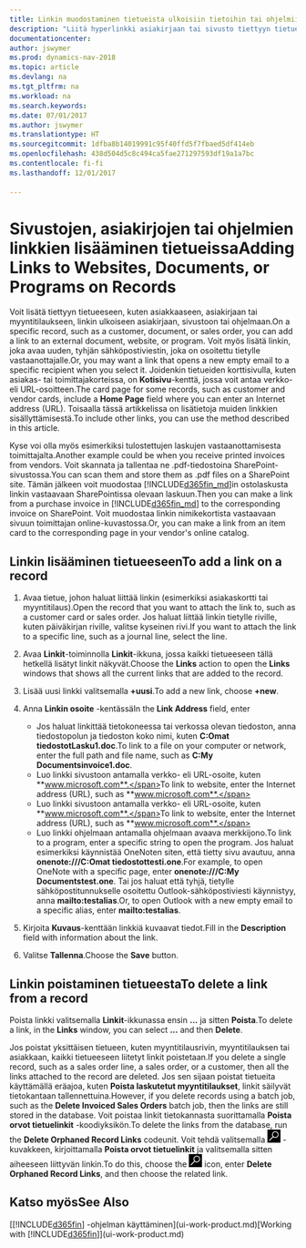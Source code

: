 ```yaml
---
title: Linkin muodostaminen tietueista ulkoisiin tietoihin tai ohjelmiin
description: "Liitä hyperlinkki asiakirjaan tai sivusto tiettyyn tietueeseen, kuten asiakkaaseen tai asiakirjaan."
documentationcenter: 
author: jswymer
ms.prod: dynamics-nav-2018
ms.topic: article
ms.devlang: na
ms.tgt_pltfrm: na
ms.workload: na
ms.search.keywords: 
ms.date: 07/01/2017
ms.author: jswymer
ms.translationtype: HT
ms.sourcegitcommit: 1dfba8b14019991c95f40ffd5f7fbaed5df414eb
ms.openlocfilehash: 438d504d5c8c494ca5fae271297593df19a1a7bc
ms.contentlocale: fi-fi
ms.lasthandoff: 12/01/2017

---
```

# <a name="adding-links-to-websites-documents-or-programs-on-records"></a><span data-ttu-id="b6224-103">Sivustojen, asiakirjojen tai ohjelmien linkkien lisääminen tietueissa</span><span class="sxs-lookup"><span data-stu-id="b6224-103">Adding Links to Websites, Documents, or Programs on Records</span></span>
<span data-ttu-id="b6224-104">Voit lisätä tiettyyn tietueeseen, kuten asiakkaaseen, asiakirjaan tai myyntitilaukseen, linkin ulkoiseen asiakirjaan, sivustoon tai ohjelmaan.</span><span class="sxs-lookup"><span data-stu-id="b6224-104">On a specific record, such as a customer, document, or sales order, you can add a link to an external document, website, or program.</span></span> <span data-ttu-id="b6224-105">Voit myös lisätä linkin, joka avaa uuden, tyhjän sähköpostiviestin, joka on osoitettu tietylle vastaanottajalle.</span><span class="sxs-lookup"><span data-stu-id="b6224-105">Or, you may want a link that opens a new empty email to a specific recipient when you select it.</span></span> <span data-ttu-id="b6224-106">Joidenkin tietueiden korttisivulla, kuten asiakas- tai toimittajakorteissa, on **Kotisivu**-kenttä, jossa voit antaa verkko- eli URL-osoitteen.</span><span class="sxs-lookup"><span data-stu-id="b6224-106">The card page for some records, such as customer and vendor cards, include a **Home Page** field where you can enter an Internet address (URL).</span></span> <span data-ttu-id="b6224-107">Toisaalla tässä artikkelissa on lisätietoja muiden linkkien sisällyttämisestä.</span><span class="sxs-lookup"><span data-stu-id="b6224-107">To include other links, you can use the method described in this article.</span></span>

<span data-ttu-id="b6224-108">Kyse voi olla myös esimerkiksi tulostettujen laskujen vastaanottamisesta toimittajalta.</span><span class="sxs-lookup"><span data-stu-id="b6224-108">Another example could be when you receive printed invoices from vendors.</span></span> <span data-ttu-id="b6224-109">Voit skannata ja tallentaa ne .pdf-tiedostoina SharePoint-sivustossa.</span><span class="sxs-lookup"><span data-stu-id="b6224-109">You can scan them and store them as .pdf files on a SharePoint site.</span></span> <span data-ttu-id="b6224-110">Tämän jälkeen voit muodostaa [!INCLUDE[d365fin_md](includes/d365fin_md.md)]in ostolaskusta linkin vastaavaan SharePointissa olevaan laskuun.</span><span class="sxs-lookup"><span data-stu-id="b6224-110">Then you can make a link from a purchase invoice in [!INCLUDE[d365fin_md](includes/d365fin_md.md)] to the corresponding invoice on  SharePoint.</span></span> <span data-ttu-id="b6224-111">Voit muodostaa linkin nimikekortista vastaavaan sivuun toimittajan online-kuvastossa.</span><span class="sxs-lookup"><span data-stu-id="b6224-111">Or, you can make a link from an item card to the corresponding page in your vendor's online catalog.</span></span>
  
## <a name="to-add-a-link-on-a-record"></a><span data-ttu-id="b6224-112">Linkin lisääminen tietueeseen</span><span class="sxs-lookup"><span data-stu-id="b6224-112">To add a link on a record</span></span>   
  
1.  <span data-ttu-id="b6224-113">Avaa tietue, johon haluat liittää linkin (esimerkiksi asiakaskortti tai myyntitilaus).</span><span class="sxs-lookup"><span data-stu-id="b6224-113">Open the record that you want to attach the link to, such as a customer card or sales order.</span></span> <span data-ttu-id="b6224-114">Jos haluat liittää linkin tietylle riville, kuten päiväkirjan riville, valitse kyseinen rivi.</span><span class="sxs-lookup"><span data-stu-id="b6224-114">If you want to attach the link to a specific line, such as a journal line, select the line.</span></span>  
  
2.  <span data-ttu-id="b6224-115">Avaa **Linkit**-toiminnolla **Linkit**-ikkuna, jossa kaikki tietueeseen tällä hetkellä lisätyt linkit näkyvät.</span><span class="sxs-lookup"><span data-stu-id="b6224-115">Choose the **Links** action to open the **Links** windows that shows all the current links that are added to the record.</span></span>

3. <span data-ttu-id="b6224-116">Lisää uusi linkki valitsemalla **+uusi**.</span><span class="sxs-lookup"><span data-stu-id="b6224-116">To add a new link, choose **+new**.</span></span> 
  
4.  <span data-ttu-id="b6224-117">Anna **Linkin osoite** -kentässä</span><span class="sxs-lookup"><span data-stu-id="b6224-117">In the **Link Address** field, enter</span></span>

    -   <span data-ttu-id="b6224-118">Jos haluat linkittää tietokoneessa tai verkossa olevan tiedoston, anna tiedostopolun ja tiedoston koko nimi, kuten **C:Omat tiedostotLasku1.doc**.</span><span class="sxs-lookup"><span data-stu-id="b6224-118">To link to a file on your computer or network, enter the full path and file name, such as  **C:My Documentsinvoice1.doc**.</span></span>
    -   <span data-ttu-id="b6224-119">Luo linkki sivustoon antamalla verkko- eli URL-osoite, kuten **www.microsoft.com**.</span><span class="sxs-lookup"><span data-stu-id="b6224-119">To link to website, enter the Internet address (URL), such as **www.microsoft.com**.</span></span> 
    -   <span data-ttu-id="b6224-120">Luo linkki sivustoon antamalla verkko- eli URL-osoite, kuten **www.microsoft.com**.</span><span class="sxs-lookup"><span data-stu-id="b6224-120">To link to website, enter the Internet address (URL), such as **www.microsoft.com**.</span></span> 
    -   <span data-ttu-id="b6224-121">Luo linkki ohjelmaan antamalla ohjelmaan avaava merkkijono.</span><span class="sxs-lookup"><span data-stu-id="b6224-121">To link to a program, enter a specific string to open the program.</span></span> <span data-ttu-id="b6224-122">Jos haluat esimerkiksi käynnistää OneNoten siten, että tietty sivu avautuu, anna **onenote:///C:Omat tiedostottesti.one**.</span><span class="sxs-lookup"><span data-stu-id="b6224-122">For example, to open OneNote with a specific page, enter **onenote:///C:My Documentstest.one**.</span></span> <span data-ttu-id="b6224-123">Tai jos haluat että tyhjä, tietylle sähköpostitunnukselle osoitettu Outlook-sähköpostiviesti käynnistyy, anna **mailto:testalias**.</span><span class="sxs-lookup"><span data-stu-id="b6224-123">Or, to open Outlook with a new empty email to a specific alias, enter **mailto:testalias**.</span></span>  
  
5.  <span data-ttu-id="b6224-124">Kirjoita **Kuvaus**-kenttään linkkiä kuvaavat tiedot.</span><span class="sxs-lookup"><span data-stu-id="b6224-124">Fill in the **Description** field with information about the link.</span></span>  
  
6.  <span data-ttu-id="b6224-125">Valitse **Tallenna**.</span><span class="sxs-lookup"><span data-stu-id="b6224-125">Choose the **Save** button.</span></span>  
  
## <a name="to-delete-a-link-from-a-record"></a><span data-ttu-id="b6224-126">Linkin poistaminen tietueesta</span><span class="sxs-lookup"><span data-stu-id="b6224-126">To delete a link from a record</span></span>  
  
<span data-ttu-id="b6224-127">Poista linkki valitsemalla **Linkit**-ikkunassa ensin **...** ja sitten **Poista**.</span><span class="sxs-lookup"><span data-stu-id="b6224-127">To delete a link, in the **Links** window, you can select **...** and then **Delete**.</span></span>

<span data-ttu-id="b6224-128">Jos poistat yksittäisen tietueen, kuten myyntitilausrivin, myyntitilauksen tai asiakkaan, kaikki tietueeseen liitetyt linkit poistetaan.</span><span class="sxs-lookup"><span data-stu-id="b6224-128">If you delete a single record, such as a sales order line, a sales order, or a customer, then all the links attached to the record are deleted.</span></span> <span data-ttu-id="b6224-129">Jos sen sijaan poistat tietueita käyttämällä eräajoa, kuten **Poista laskutetut myyntitilaukset**, linkit säilyvät tietokantaan tallennettuina.</span><span class="sxs-lookup"><span data-stu-id="b6224-129">However, if you delete records using a batch job, such as the **Delete Invoiced Sales Orders** batch job, then the links are still stored in the database.</span></span> <span data-ttu-id="b6224-130">Voit poistaa linkit tietokannasta suorittamalla **Poista orvot tietuelinkit** -koodiyksikön.</span><span class="sxs-lookup"><span data-stu-id="b6224-130">To delete the links from the database, run the **Delete Orphaned Record Links** codeunit.</span></span> <span data-ttu-id="b6224-131">Voit tehdä valitsemalla ![Etsi sivu tai raportti](media/ui-search/search_small.png "Etsi sivu tai raportti -kuvake") -kuvakkeen, kirjoittamalla **Poista orvot tietuelinkit** ja valitsemalla sitten aiheeseen liittyvän linkin.</span><span class="sxs-lookup"><span data-stu-id="b6224-131">To do this, choose the ![Search for Page or Report](media/ui-search/search_small.png "Search for Page or Report icon") icon, enter **Delete Orphaned Record Links**, and then choose the related link.</span></span>   
  
<!-- ### To run delete orphaned record links  
  
1.  Choose the ![Search for Page or Report](media/ui-search/search_small.png "Search for Page or Report icon") icon, enter **Data Deletion**, and then choose the related link.  
  
2.  On the **Data Deletion** page, choose **Tasks**, and then choose **Delete Orphaned Record Links**.  -->
  
## <a name="see-also"></a><span data-ttu-id="b6224-132">Katso myös</span><span class="sxs-lookup"><span data-stu-id="b6224-132">See Also</span></span>  
<span data-ttu-id="b6224-133">[[!INCLUDE[d365fin](includes/d365fin_md.md)] -ohjelman käyttäminen](ui-work-product.md)</span><span class="sxs-lookup"><span data-stu-id="b6224-133">[Working with [!INCLUDE[d365fin](includes/d365fin_md.md)]](ui-work-product.md)</span></span>  
